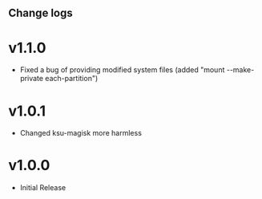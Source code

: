 ## Change logs

# v1.1.0
* Fixed a bug of providing modified system files (added "mount --make-private each-partition")

# v1.0.1
* Changed ksu-magisk more harmless

# v1.0.0
* Initial Release

##

